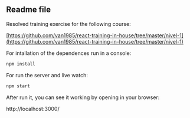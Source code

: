 ## Readme file

Resolved training exercise for the following course:

[https://github.com/van1985/react-training-in-house/tree/master/nivel-1](https://github.com/van1985/react-training-in-house/tree/master/nivel-1)


For intallation of the dependences run in a console: 
```bash
npm install
```

For run the server and live watch:
```bash
npm start
```

After run it, you can see it working by opening in your browser:

http://localhost:3000/
